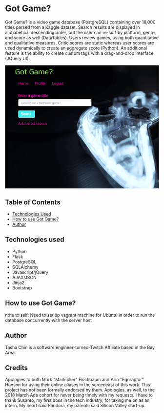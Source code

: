 # Got Game?

Got Game? is a video game database (PostgreSQL) containing over 18,000 titles parsed from a Kaggle dataset. Search results are displayed in alphabetical descending order, but the user can re-sort by platform, genre, and score as well (DataTables). Users review games, using both quantitative and qualitative measures. Critic scores are static whereas user scores are used dynamically to create an aggregate score (Python). An additional feature is the ability to create custom tags with a drag-and-drop interface (JQuery UI).

![Got Game? Homepage](/static/gotgame.png)

## Table of Contents

* [Technologies Used](#tech)
* [How to use Got Game?](#how-to)
* [Author](#author)

## <a name="tech"></a> Technologies used

* Python
* Flask
* PostgreSQL
* SQLAlchemy
* Javascript/jQuery
* AJAX/JSON
* Jinja2
* Bootstrap

## <a name="how-to"></a> How to use Got Game?
note to self: Need to set up vagrant machine for Ubuntu in order to run the database concurrently with the server host

## <a name="author"></a> Author
Tasha Chin is a software engineer-turned-Twitch Affiliate based in the Bay Area.

## <a name="attributions"></a> Credits
Apologies to both Mark "Markiplier" Fischbaum and Arin "Egoraptor" Hanson for using their online aliases in the screencast of this work. This project has not been formally endorsed by them. Apologies, as well, to the 2018 March Ada cohort for never being timely with my requests. I have to thank Susanto, my first boss in the tech industry, for taking me on as an intern. My heart said Pandora, my parents said Silicon Valley start-up.
